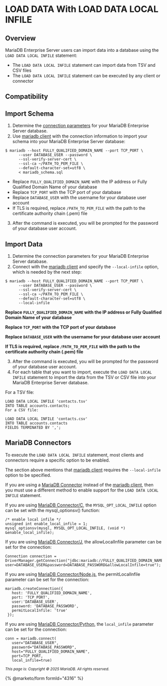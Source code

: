 # LOAD DATA With LOAD DATA LOCAL INFILE

## Overview

MariaDB Enterprise Server users can import data into a database using the `LOAD DATA LOCAL INFILE` statement:

* The `LOAD DATA LOCAL INFILE` statement can import data from TSV and CSV files
* The `LOAD DATA LOCAL INFILE` statement can be executed by any client or connector

## Compatibility

## Import Schema

1. Determine the [connection parameters](https://mariadb.com/kb/en/connection_parameters) for your MariaDB Enterprise Server database.
2. Use [mariadb client](../../mariadb-client/) with the connection information to import your schema into your MariaDB Enterprise Server database:

```
$ mariadb --host FULLY_QUALIFIED_DOMAIN_NAME --port TCP_PORT \
      --user DATABASE_USER --password \
      --ssl-verify-server-cert \
      --ssl-ca ~/PATH_TO_PEM_FILE \
      --default-character-set=utf8 \
      < mariadb_schema.sql
```

* Replace `FULLY_QUALIFIED_DOMAIN_NAME` with the IP address or Fully Qualified Domain Name of your database
* Replace `TCP_PORT` with the TCP port of your database
* Replace `DATABASE_USER` with the username for your database user account
* If TLS is required, replace `/PATH_TO_PEM_FILE` with the path to the certificate authority chain (.pem) file

3. After the command is executed, you will be prompted for the password of your database user account.

## Import Data

1. Determine the connection parameters for your MariaDB Enterprise Server database.
2. Connect with the [mariadb client](../../mariadb-client/) and specify the `--local-infile` option, which is needed by the next step:

```
$ mariadb --host FULLY_QUALIFIED_DOMAIN_NAME --port TCP_PORT \
      --user DATABASE_USER --password \
      --ssl-verify-server-cert \
      --ssl-ca ~/PATH_TO_PEM_FILE \
      --default-character-set=utf8 \
      --local-infile
```

**Replace `FULLY_QUALIFIED_DOMAIN_NAME` with the IP address or Fully Qualified Domain Name of your database**

**Replace `TCP_PORT` with the TCP port of your database**

**Replace `DATABASE_USER` with the username for your database user account**

**If TLS is required, replace `/PATH_TO_PEM_FILE` with the path to the certificate authority chain (.pem) file**

3. After the command is executed, you will be prompted for the password of your database user account.
4. For each table that you want to import, execute the `LOAD DATA LOCAL INFILE` statement to import the data from the TSV or CSV file into your MariaDB Enterprise Server database.

For a TSV file:

```
LOAD DATA LOCAL INFILE 'contacts.tsv'
INTO TABLE accounts.contacts;
For a CSV file:
```

```
LOAD DATA LOCAL INFILE 'contacts.csv'
INTO TABLE accounts.contacts
FIELDS TERMINATED BY ',';
```

## MariaDB Connectors

To execute the `LOAD DATA LOCAL INFILE` statement, most clients and connectors require a specific option to be enabled.

The section above mentions that [mariadb client](../../mariadb-client/) requires the `--local-infile` option to be specified.

If you are using a [MariaDB Connector](https://app.gitbook.com/s/aEnK0ZXmUbJzqQrTjFyb/connectors) instead of the [mariadb client](../../mariadb-client/), then you must use a different method to enable support for the `LOAD DATA LOCAL INFILE` statement.

If you are using [MariaDB Connector/C](https://app.gitbook.com/s/CjGYMsT2MVP4nd3IyW2L/mariadb-connector-c), the `MYSQL_OPT_LOCAL_INFILE` option can be set with the mysql\_optionsv() function:

```
/* enable local infile */
unsigned int enable_local_infile = 1;
mysql_optionsv(mysql, MYSQL_OPT_LOCAL_INFILE, (void *) &enable_local_infile);
```

If you are using [MariaDB Connector/J](../../../../en/about-mariadb-connector-j/), the allowLocalInfile parameter can be set for the connection:

```
Connection connection = DriverManager.getConnection("jdbc:mariadb://FULLY_QUALIFIED_DOMAIN_NAME:TCP_PORT/test?user=DATABASE_USER&password=DATABASE_PASSWORD&allowLocalInfile=true");
```

If you are using [MariaDB Connector/Node.js](https://mariadb.com/kb/en/nodejs-connector/), the permitLocalInfile parameter can be set for the connection:

```
mariadb.createConnection({
   host: 'FULLY_QUALIFIED_DOMAIN_NAME',
   port: 'TCP_PORT',
   user:'DATABASE_USER',
   password: 'DATABASE_PASSWORD',
   permitLocalInfile: 'true'
 });
```

If you are using [MariaDB Connector/Python](../../../../en/mariadb-connector-python/), the `local_infile` parameter can be set for the connection:

```
conn = mariadb.connect(
   user="DATABASE_USER",
   password="DATABASE_PASSWORD",
   host="FULLY_QUALIFIED_DOMAIN_NAME",
   port=TCP_PORT,
   local_infile=true)
```

<sub>_This page is: Copyright © 2025 MariaDB. All rights reserved._</sub>

{% @marketo/form formId="4316" %}
